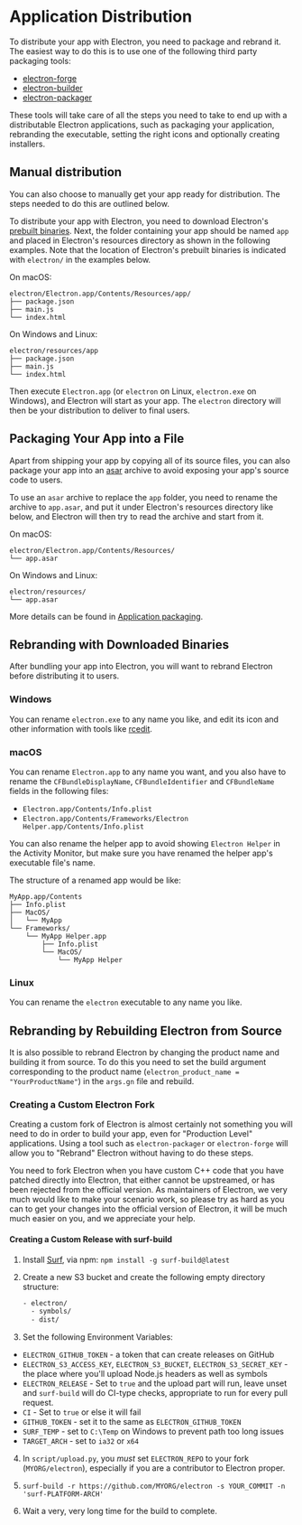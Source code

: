 # Application Distribution

To distribute your app with Electron, you need to package and rebrand it. The easiest way to do this is to use one of the following third party packaging tools:

* [electron-forge](https://github.com/electron-userland/electron-forge)
* [electron-builder](https://github.com/electron-userland/electron-builder)
* [electron-packager](https://github.com/electron/electron-packager)

These tools will take care of all the steps you need to take to end up with a distributable Electron applications, such as packaging your application, rebranding the executable, setting the right icons and optionally creating installers.

## Manual distribution
You can also choose to manually get your app ready for distribution. The steps needed to do this are outlined below.

To distribute your app with Electron, you need to download Electron's [prebuilt binaries](https://github.com/electron/electron/releases). Next, the folder containing your app should be named `app` and placed in Electron's resources directory as shown in the following examples. Note that the location of Electron's prebuilt binaries is indicated with `electron/` in the examples below.

On macOS:

```plaintext
electron/Electron.app/Contents/Resources/app/
├── package.json
├── main.js
└── index.html
```

On Windows and Linux:

```plaintext
electron/resources/app
├── package.json
├── main.js
└── index.html
```

Then execute `Electron.app` (or `electron` on Linux, `electron.exe` on Windows), and Electron will start as your app. The `electron` directory will then be your distribution to deliver to final users.

## Packaging Your App into a File

Apart from shipping your app by copying all of its source files, you can also package your app into an [asar](https://github.com/electron/asar) archive to avoid exposing your app's source code to users.

To use an `asar` archive to replace the `app` folder, you need to rename the archive to `app.asar`, and put it under Electron's resources directory like below, and Electron will then try to read the archive and start from it.

On macOS:

```plaintext
electron/Electron.app/Contents/Resources/
└── app.asar
```

On Windows and Linux:

```plaintext
electron/resources/
└── app.asar
```

More details can be found in [Application packaging](application-packaging.md).

## Rebranding with Downloaded Binaries

After bundling your app into Electron, you will want to rebrand Electron before distributing it to users.

### Windows

You can rename `electron.exe` to any name you like, and edit its icon and other information with tools like [rcedit](https://github.com/electron/rcedit).

### macOS

You can rename `Electron.app` to any name you want, and you also have to rename the `CFBundleDisplayName`, `CFBundleIdentifier` and `CFBundleName` fields in the following files:

* `Electron.app/Contents/Info.plist`
* `Electron.app/Contents/Frameworks/Electron Helper.app/Contents/Info.plist`

You can also rename the helper app to avoid showing `Electron Helper` in the Activity Monitor, but make sure you have renamed the helper app's executable file's name.

The structure of a renamed app would be like:

```plaintext
MyApp.app/Contents
├── Info.plist
├── MacOS/
│   └── MyApp
└── Frameworks/
    └── MyApp Helper.app
        ├── Info.plist
        └── MacOS/
            └── MyApp Helper
```

### Linux

You can rename the `electron` executable to any name you like.

## Rebranding by Rebuilding Electron from Source

It is also possible to rebrand Electron by changing the product name and building it from source. To do this you need to set the build argument corresponding to the product name (`electron_product_name = "YourProductName"`) in the `args.gn` file and rebuild.

### Creating a Custom Electron Fork

Creating a custom fork of Electron is almost certainly not something you will need to do in order to build your app, even for "Production Level" applications. Using a tool such as `electron-packager` or `electron-forge` will allow you to "Rebrand" Electron without having to do these steps.

You need to fork Electron when you have custom C++ code that you have patched directly into Electron, that either cannot be upstreamed, or has been rejected from the official version. As maintainers of Electron, we very much would like to make your scenario work, so please try as hard as you can to get your changes into the official version of Electron, it will be much much easier on you, and we appreciate your help.

#### Creating a Custom Release with surf-build

1. Install [Surf](https://github.com/surf-build/surf), via npm: `npm install -g surf-build@latest`

2. Create a new S3 bucket and create the following empty directory structure:

    ```sh
    - electron/
      - symbols/
      - dist/
    ```

3. Set the following Environment Variables:

  * `ELECTRON_GITHUB_TOKEN` - a token that can create releases on GitHub
  * `ELECTRON_S3_ACCESS_KEY`, `ELECTRON_S3_BUCKET`, `ELECTRON_S3_SECRET_KEY` - the place where you'll upload Node.js headers as well as symbols
  * `ELECTRON_RELEASE` - Set to `true` and the upload part will run, leave unset and `surf-build` will do CI-type checks, appropriate to run for every pull request.
  * `CI` - Set to `true` or else it will fail
  * `GITHUB_TOKEN` - set it to the same as `ELECTRON_GITHUB_TOKEN`
  * `SURF_TEMP` - set to `C:\Temp` on Windows to prevent path too long issues
  * `TARGET_ARCH` - set to `ia32` or `x64`

4. In `script/upload.py`, you _must_ set `ELECTRON_REPO` to your fork (`MYORG/electron`), especially if you are a contributor to Electron proper.

5. `surf-build -r https://github.com/MYORG/electron -s YOUR_COMMIT -n 'surf-PLATFORM-ARCH'`

6. Wait a very, very long time for the build to complete.
